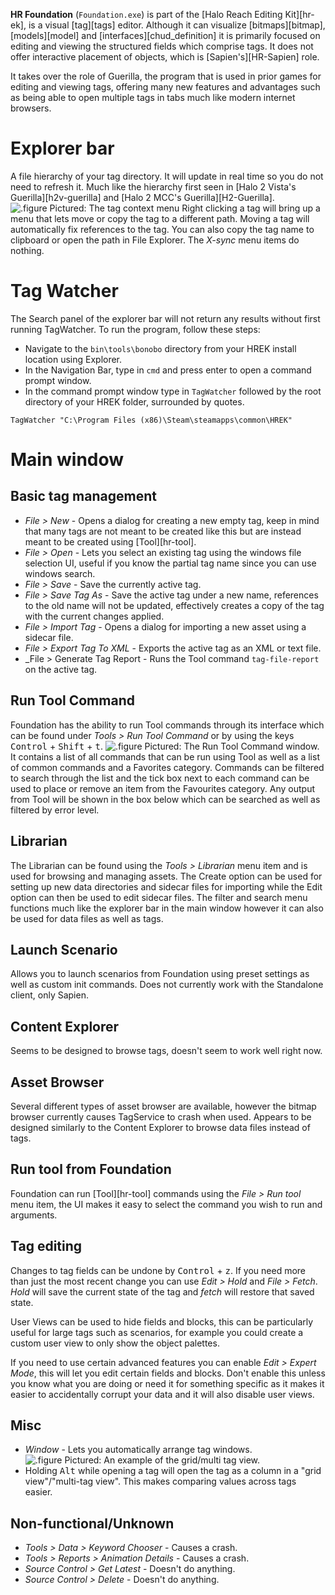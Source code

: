 **HR Foundation** (`Foundation.exe`) is part of the [Halo Reach Editing Kit][hr-ek], is a visual [tag][tags] editor. Although it can visualize [bitmaps][bitmap], [models][model] and [interfaces][chud_definition] it is primarily focused on editing and viewing the structured fields which comprise tags. It does not offer interactive placement of objects, which is [Sapien's][HR-Sapien] role.

It takes over the role of Guerilla, the program that is used in prior games for editing and viewing tags, offering many new features and advantages such as being able to open multiple tags in tabs much like modern internet browsers.

# Explorer bar
A file hierarchy of your tag directory. It will update in real time so you do not need to refresh it. Much like the hierarchy first seen in [Halo 2 Vista's Guerilla][h2v-guerilla] and [Halo 2 MCC's Guerilla][H2-Guerilla].
![.figure Pictured: The tag context menu](tag-context-menu.png)
Right clicking a tag will bring up a menu that lets move or copy the tag to a different path. Moving a tag will automatically fix references to the tag.
You can also copy the tag name to clipboard or open the path in File Explorer. The *X-sync* menu items do nothing.

# Tag Watcher
The Search panel of the explorer bar will not return any results without first running TagWatcher. To run the program, follow these steps:
* Navigate to the `bin\tools\bonobo` directory from your HREK install location using Explorer.
* In the Navigation Bar, type in `cmd` and press enter to open a command prompt window.
* In the command prompt window type in `TagWatcher` followed by the root directory of your HREK folder, surrounded by quotes.
```
TagWatcher "C:\Program Files (x86)\Steam\steamapps\common\HREK"
```

# Main window
## Basic tag management
- _File > New_ - Opens a dialog for creating a new empty tag, keep in mind that many tags are not meant to be created like this but are instead meant to be created using [Tool][hr-tool].
- _File > Open_ - Lets you select an existing tag using the windows file selection UI, useful if you know the partial tag name since you can use windows search.
- _File > Save_ - Save the currently active tag.
- _File > Save Tag As_ - Save the active tag under a new name, references to the old name will not be updated, effectively creates a copy of the tag with the current changes applied.
- _File > Import Tag_ - Opens a dialog for importing a new asset using a sidecar file.
- _File > Export Tag To XML_ - Exports the active tag as an XML or text file.
- _File > Generate Tag Report - Runs the Tool command `tag-file-report` on the active tag.

## Run Tool Command

Foundation has the ability to run Tool commands through its interface which can be found under *Tools > Run Tool Command* or by using the keys <kbd>Control</kbd> + <kbd>Shift</kbd> + <kbd>t</kbd>. 
![.figure Pictured: The Run Tool Command window.](run-tool-command.png)
It contains a list of all commands that can be run using Tool as well as a list of common commands and a Favorites category. Commands can be filtered to search through the list and the tick box next to each command can be used to place or remove an item from the Favourites category. Any output from Tool will be shown in the box below which can be searched as well as filtered by error level.



## Librarian
The Librarian can be found using the *Tools > Librarian* menu item and is used for browsing and managing assets. The Create option can be used for setting up new data directories and sidecar files for importing while the Edit option can then be used to edit sidecar files. The filter and search menu functions much like the explorer bar in the main window however it can also be used for data files as well as tags.

## Launch Scenario
Allows you to launch scenarios from Foundation using preset settings as well as custom init commands. Does not currently work with the Standalone client, only Sapien.

## Content Explorer
Seems to be designed to browse tags, doesn't seem to work well right now.

## Asset Browser
Several different types of asset browser are available, however the bitmap browser currently causes TagService to crash when used. Appears to be designed similarly to the Content Explorer to browse data files instead of tags.

## Run tool from Foundation
Foundation can run [Tool][hr-tool] commands using the *File > Run tool* menu item, the UI makes it easy to select the command you wish to run and arguments.

## Tag editing
Changes to tag fields can be undone by <kbd>Control</kbd> + <kbd>z</kbd>. If you need more than just the most recent change you can use _Edit > Hold_ and _File > Fetch_. *Hold* will save the current state of the tag and *fetch* will restore that saved state.

User Views can be used to hide fields and blocks, this can be particularly useful for large tags such as scenarios, for example you could create a custom user view to only show the object palettes.

If you need to use certain advanced features you can enable _Edit > Expert Mode_, this will let you edit certain fields and blocks. Don't enable this unless you know what you are doing or need it for something specific as it makes it easier to accidentally corrupt your data and it will also disable user views.

## Misc
- *Window* - Lets you automatically arrange tag windows.
![.figure Pictured: An example of the grid/multi tag view.](hr-grid-view.png)
- Holding <kbd>Alt</kbd> while opening a tag will open the tag as a column in a "grid view"/"multi-tag view". This makes comparing values across tags easier. 

## Non-functional/Unknown
- _Tools > Data > Keyword Chooser_ - Causes a crash.
- _Tools > Reports > Animation Details_ - Causes a crash.
- _Source Control > Get Latest_ - Doesn't do anything.
- _Source Control > Delete_ - Doesn't do anything.
